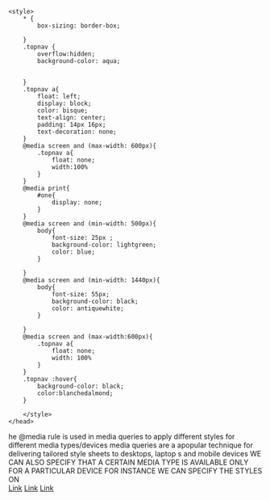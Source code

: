 <!DOCTYPE HTML>
<html>
    <head>
        <title>MY WEB PAGE</title>
    
    <style>
        * {
            box-sizing: border-box;

        }
        .topnav {
            overflow:hidden;
            background-color: aqua;


        }
        .topnav a{
            float: left;
            display: block;
            color: bisque;
            text-align: center;
            padding: 14px 16px;
            text-decoration: none;
        }
        @media screen and (max-width: 600px){
            .topnav a{
                float: none;
                width:100%
            }
        }
        @media print{
            #one{
                display: none;
            }
        }
        @media screen and (min-width: 500px){
            body{
                font-size: 25px ; 
                background-color: lightgreen;
                color: blue;
            }
        
        }
        @media screen and (min-width: 1440px){
            body{
                font-size: 55px;
                background-color: black;
                color: antiquewhite;
            }
        
        }
        @media screen and (max-width:600px){
            .topnav a{
                float: none;
                width: 100%
            }
        }
        .topnav :hover{
            background-color: black;
            color:blanchedalmond;
        }

        </style>
    </head>
<body>
    <div id="one">
        he @media rule is used in media queries to apply different styles for different media types/devices
        media queries are a apopular technique for delivering tailored style sheets to desktops, laptop s
        and mobile devices 
    WE CAN ALSO SPECIFY THAT A CERTAIN MEDIA TYPE IS AVAILABLE ONLY FOR A PARTICULAR DEVICE FOR 
    INSTANCE WE CAN SPECIFY THE STYLES ON
    </div>    
    <div class="topnav">
            <a href="#">Link</a>
            <a href="#">Link</a>
            <a href="#">Link</a>
          </div>
          
</body>


</html>

<!--the @media rule is used in media queries to apply different styles for different media types/devices
    media queries are a apopular technique for delivering tailored style sheets to desktops, laptop s
    and mobile devices 
WE CAN ALSO SPECIFY THAT A CERTAIN MEDIA TYPE IS AVAILABLE ONLY FOR A PARTICULAR DEVICE FOR 
INSTANCE WE CAN SPECIFY THE STYLES ONLY FOR CERTAIN SCREEN READERS OR PRINTED DOCUMENTS



!!!IDEA-- ADD A FOOTER WHICH IS ONLY VISIBLW WHEN WE PRINT SO THAT WE CAN INCLUDE COPYRIGHTS TO THE 
WE CONTENT EVEN IF ITS PRINTED



the dot before the classname of the css selector indicates that we have selected all the 
classes that have the name or belong to the class as mentioned here it is the class screen_only
here we have not allowed the contents of the website to be printed so that we have set the 
display attribute to none in the print media
whilst in the screen only mode we have added a few modfications via the media tag where we can
actually change the response of the webpage according to the size of the screen and various other stuff


-->

